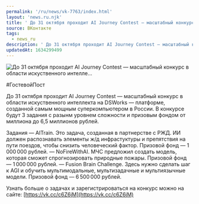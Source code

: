 ```yaml
---
permalink: '/ru/news/vk-7763/index.html'
layout: 'news.ru.njk'
title: ' До 31 октября проходит AI Journey Contest — масштабный конкурс в области искуственного интелле…'
source: ВКонтакте
tags:
  - news_ru
description: ' До 31 октября проходит AI Journey Contest — масштабный конкурс в области искуственного интелле…'
updatedAt: 1634299499
---
```

![ До 31 октября проходит AI Journey Contest — масштабный конкурс в области искуственного интелле…](https://sun9-41.userapi.com/sun9-57/impg/OE_gHLlDkg-1geFFNp6yLnmURNxDMM5zwg3Ncg/E18R4vGUUMk.jpg?size=1200x635&quality=96&sign=977f6e61d1d7cd44a870dafaebf2fe8b&c_uniq_tag=4Gj120Fhmxox0wNRbJmMZkn3WbpdLQF3Fcn_80uwTHo&type=album)

#ГостевойПост

До 31 октября проходит AI Journey Contest — масштабный конкурс в области искуственного интеллекта на DSWorks — платформе, созданной самым мощным суперкомпьютером в России. В конкурсе будут 3 задания с разынм уровнем сложности и призовым фондом от миллиона до 6,5 миллионов рублей.

Задания
— AITrain. Это задача, созданная в партнерстве с РЖД. ИИ должен распознавать элементы ж/д инфрастуктуры и препятствия на пути поездов, чтобы снизить человеческий фактор. Призовой фонд — 1 000 000 рублей.
— NoFireWithAI. МЧС предложил создать модель, которая сможет спрогнозировать природные пожары. Призовой фонд — 1 000 000 рублей.
— Fusion Brain Challenge. Здесь нужно сделать шаг к AGI и обучить мультимодальные, мультизадачные и мультиязычные модели. Призовой фонд — 6 500 000 рублей.

Узнать больше о задачах и зарегистрироваться на конкурс можно на сайте: [https://vk.cc/c6Z6jM](https://vk.cc/c6Z6jM)
